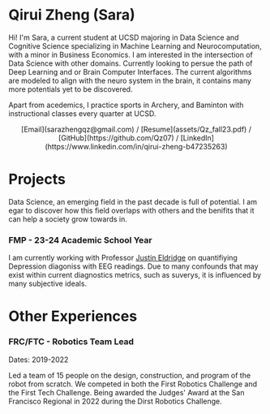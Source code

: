 # Qirui Zheng (Sara)

Hi! I'm Sara, a current student at UCSD majoring in Data Science and Cognitive Science specializing in Machine Learning and Neurocomputation, with a minor in Business Economics. I am interested in the intersection of Data Science with other domains. Currently looking to persue the path of Deep Learning and or Brain Computer Interfaces. The current algorithms are modeled to align with the neuro system in the brain, it contains many more potentials yet to be discovered. 

Apart from acedemics, I practice sports in Archery, and Baminton with instructional classes every quarter at UCSD.

<div align="center">[Email](sarazhengqz@gmail.com) / [Resume](assets/Qz_fall23.pdf) / [GitHub](https://github.com/Qz07) / [LinkedIn](https://www.linkedin.com/in/qirui-zheng-b47235263)</div>


# Projects 
Data Science, an emerging field in the past decade is full of potential. I am egar to discover how this field overlaps with others and the benifits that it can help a society grow towards in. 

### FMP - 23-24 Academic School Year 
I am currently working with Professor [Justin Eldridge](https://eldridgejm.github.io/) on quantifiying Depression diagoniss with EEG readings. Due to many confounds that may exist within current diagnostics metrics, such as suverys, it is influenced by many subjective ideals. 

# Other Experiences 

### FRC/FTC - Robotics Team Lead
Dates: 2019-2022

Led a team of 15 people on the design, construction, and program of the robot from scratch. We competed in both the First Robotics Challenge and the First Tech Challenge. Being awarded the Judges' Award at the San Francisco Regional in 2022 during the Dirst Robotics Challenge. 